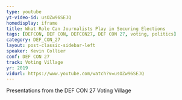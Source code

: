 ```yaml
---
type: youtube
yt-video-id: usOZw96SEJQ
homedisplay: iframe
title: What Role Can Journalists Play in Securing Elections
tags: [DEFCON, DEF CON, DEFCON27, DEF CON 27, voting, politics]
category: DEF_CON_27
layout: post-classic-sidebar-left
speaker: Kevin Collier
conf: DEF CON 27
track: Voting Village
yr: 2019
vidurl: https://www.youtube.com/watch?v=usOZw96SEJQ
---
```

Presentations from the DEF CON 27 Voting Village